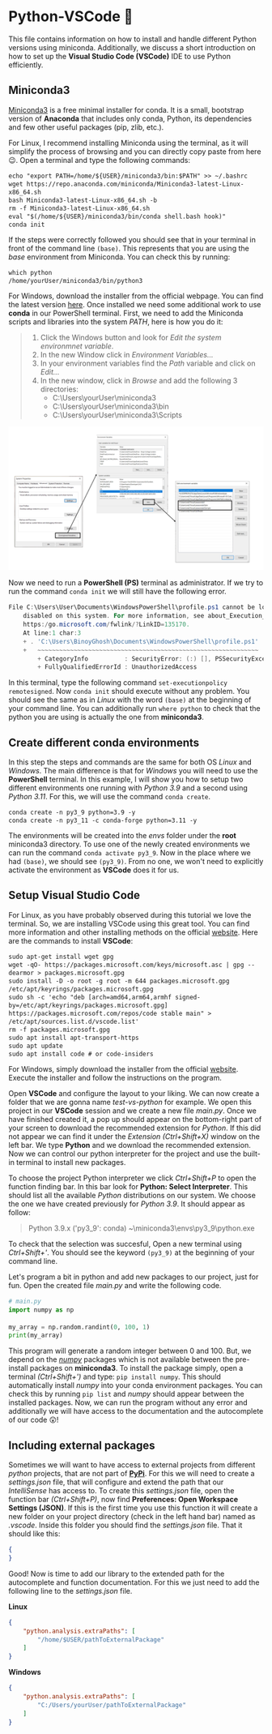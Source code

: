 # Python-VSCode :snake:

This file contains information on how to install and handle different Python versions using miniconda. Additionally, we discuss a short introduction on how to set up the **Visual Studio Code (VSCode)** IDE to use Python efficiently.

## Miniconda3

[Miniconda3](https://docs.conda.io/en/latest/miniconda.html) is a free minimal installer for conda. It is a small, bootstrap version of **Anaconda** that includes only conda, Python, its dependencies and few other useful packages (pip, zlib, etc.). 

For Linux, I recommend installing Miniconda using the terminal, as it will simplify the process of browsing and you can directly copy paste from here :wink:. Open a terminal and type the following commands:

```shell
echo "export PATH=/home/${USER}/miniconda3/bin:$PATH" >> ~/.bashrc
wget https://repo.anaconda.com/miniconda/Miniconda3-latest-Linux-x86_64.sh
bash Miniconda3-latest-Linux-x86_64.sh -b
rm -f Miniconda3-latest-Linux-x86_64.sh
eval "$(/home/${USER}/miniconda3/bin/conda shell.bash hook)"
conda init
```
If the steps were correctly followed you should see that in your terminal in front of the command line `(base)`. This represents that you are using the *base* environment from Miniconda. You can check this by running:

```shell
which python
/home/yourUser/miniconda3/bin/python3
```

For Windows, download the installer from the official webpage. You can find the latest version [here](https://docs.conda.io/en/latest/miniconda.html). Once installed we need some additional work to use **conda** in our PowerShell terminal. First, we need to add the Miniconda scripts and libraries into the system *PATH*, here is how you do it:
> 1. Click the Windows button and look for *Edit the system environmnet variable*.
> 1. In the new Window click in *Environment Variables...*
> 1. In your environment variables find the *Path* variable and click on *Edit...*
> 1. In the new window, click in *Browse* and add the following 3 directories:
>       * C:\Users\yourUser\miniconda3
>       * C:\Users\yourUser\miniconda3\bin
>       * C:\Users\yourUser\miniconda3\Scripts

![Steps for adding conda to path](../imgs/windows_anaconda.png)

Now we need to run a **PowerShell (PS)** terminal as administrator. If we try to run the command `conda init` we will still have the following error. 

```powershell
File C:\Users\User\Documents\WindowsPowerShell\profile.ps1 cannot be loaded because running scripts is
    disabled on this system. For more information, see about_Execution_Policies at
    https:/go.microsoft.com/fwlink/?LinkID=135170.
    At line:1 char:3
    + . 'C:\Users\BinoyGhosh\Documents\WindowsPowerShell\profile.ps1'
    +   ~~~~~~~~~~~~~~~~~~~~~~~~~~~~~~~~~~~~~~~~~~~~~~~~~~~~~~~~~~~~~
        + CategoryInfo          : SecurityError: (:) [], PSSecurityException
        + FullyQualifiedErrorId : UnauthorizedAccess
```

In this terminal, type the following command `set-executionpolicy remotesigned`. Now `conda init` should execute without any problem. You should see the same as in *Linux* with the word `(base)` at the beginning of your command line. You can additionally run `where python` to check that the python you are using is actually the one from **miniconda3**.

## Create different conda environments

In this step the steps and commands are the same for both OS *Linux* and *Windows*. The main difference is that for *Windows* you will need to use the **PowerShell** terminal. In this example, I will show you how to setup two different environments one running with *Python 3.9* and a second using *Python 3.11*. For this, we will use the command `conda create`.

```console
conda create -n py3_9 python=3.9 -y
conda create -n py3_11 -c conda-forge python=3.11 -y
```

The environments will be created into the *envs* folder under the **root** miniconda3 directory. To use one of the newly created environments we can run the command `conda activate py3_9`. Now in the place where we had `(base)`, we should see `(py3_9)`. From no one, we won't need to explicitly activate the environment as **VSCode** does it for us.

## Setup Visual Studio Code

For Linux, as you have probably observed during this tutorial we love the terminal. So, we are installing VSCode using this great tool. You can find more information and other installing methods on the official [website](https://code.visualstudio.com/docs/setup/linux). Here are the commands to install **VSCode**:

```shell
sudo apt-get install wget gpg
wget -qO- https://packages.microsoft.com/keys/microsoft.asc | gpg --dearmor > packages.microsoft.gpg
sudo install -D -o root -g root -m 644 packages.microsoft.gpg /etc/apt/keyrings/packages.microsoft.gpg
sudo sh -c 'echo "deb [arch=amd64,arm64,armhf signed-by=/etc/apt/keyrings/packages.microsoft.gpg] https://packages.microsoft.com/repos/code stable main" > /etc/apt/sources.list.d/vscode.list'
rm -f packages.microsoft.gpg
sudo apt install apt-transport-https
sudo apt update
sudo apt install code # or code-insiders
```

For Windows, simply download the installer from the official [website](https://code.visualstudio.com/docs/setup/windows). Execute the installer and follow the instructions on the program.

Open **VSCode** and configure the layout to your liking. We can now create a folder that we are gonna name *test-vs-python* for example. We open this project in our **VSCode** session and we create a new file *main.py*. Once we have finished created it, a pop up should appear on the bottom-right part of your screen to download the recommended extension for *Python*. If this did not appear we can find it under the *Extension (Ctrl+Shift+X)* window on the left bar. We type **Python** and we download the recommended extension. Now we can control our python interpreter for the project and use the built-in terminal to install new packages.

To choose the project Python interpreter we click *Ctrl+Shift+P* to open the function finding bar. In this bar look for **Python: Select Interpreter**. This should list all the available *Python* distributions on our system. We choose the one we have created previously for *Python 3.9*. It should appear as follow: 
> Python 3.9.x ('py3_9': conda) ~\miniconda3\envs\py3_9\python.exe

To check that the selection was succesful, Open a new terminal using *Ctrl+Shift+'*. You should see the keyword `(py3_9)` at the beginning of your command line.

Let's program a bit in python and add new packages to our project, just for fun. Open the created file *main.py* and write the following code.

```python
# main.py
import numpy as np

my_array = np.random.randint(0, 100, 1)
print(my_array)
```
This program will generate a random integer between 0 and 100. But, we depend on the [*numpy*](https://numpy.org/doc/stable/index.html) packages which is not available between the pre-install packages on **miniconda3**. To install the package simply, open a terminal *(Ctrl+Shift+')* and type: `pip install numpy`. This should automatically install *numpy* into your conda environment packages. You can check this by running `pip list` and *numpy* should appear between the installed packages. Now, we can run the program without any error and additionally we will have access to the documentation and the autocomplete of our code :astonished:!


## Including external packages

Sometimes we will want to have access to external projects from different *python* projects, that are not part of [**PyPi**](https://pypi.org/). For this we will need to create a *settings.json* file, that will configure and extend the path that our *IntelliSense* has access to. To create this *settings.json* file, open the function bar *(Ctrl+Shift+P)*, now find **Preferences: Open Workspace Settings (JSON)**. If this is the first time you use this function it will create a new folder on your project directory (check in the left hand bar) named as *.vscode*. Inside this folder you should find the *settings.json* file. That it should like this:

```json
{
}
```

Good! Now is time to add our library to the extended path for the autocomplete and function documentation. For this we just need to add the following line to the *settings.json* file.

**Linux**
```json
{
    "python.analysis.extraPaths": [
        "/home/$USER/pathToExternalPackage"
    ]
}
```

**Windows**

```json
{
    "python.analysis.extraPaths": [
        "C:/Users/yourUser/pathToExternalPackage"
    ]
}
```